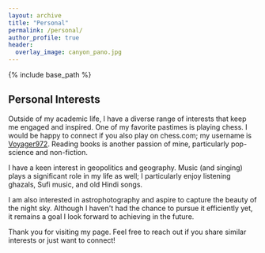 ```yaml
---
layout: archive
title: "Personal"
permalink: /personal/
author_profile: true
header:
  overlay_image: canyon_pano.jpg
---
```


{% include base_path %}




<h2>Personal Interests</h2>
<p>Outside of my academic life, I have a diverse range of interests that keep me engaged and inspired. One of my favorite pastimes is playing chess. I would be happy to connect if you also play on chess.com; my username is <a href="https://www.chess.com/member/voyager97">Voyager972</a>. Reading books is another passion of mine, particularly pop-science and non-fiction.</p>

<p>I have a keen interest in geopolitics and geography. Music (and singing) plays a significant role in my life as well; I particularly enjoy listening ghazals, Sufi music, and old Hindi songs.</p>

<p>I am also interested in astrophotography and aspire to capture the beauty of the night sky. Although I haven't had the chance to pursue it efficiently yet, it remains a goal I look forward to achieving in the future.</p>

<p>Thank you for visiting my page. Feel free to reach out if you share similar interests or just want to connect!</p>

